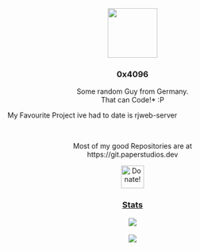 <div id="header" align="center">
  <img src="https://img.rjansen.de/profile/pfp.png" width="100"/>
</div>

<p align="center">
  <h3 align="center">0x4096</h3>

  <p align="center">
    Some random Guy from Germany.
    <br/>
    That can Code!* :P
  </p>
  
  <p>My Favourite Project ive had to date is rjweb-server</p>
  
  <br/>
  <p align="center">
    Most of my good Repositories are at<br/>
    https://git.paperstudios.dev
   </p>
</p>
<div id="header" align="center">
  <a href='https://ko-fi.com/rjansen'><img height='35' style='border:0px;height:46px;' src='https://az743702.vo.msecnd.net/cdn/kofi3.png?v=0' border='0' alt='Donate!' />
</div>
<p align="center">
  <h3 align="center">Stats</h3>
</p>
<div align="center">
  <img align="center" src="https://github-readme-stats.vercel.app/api?username=rotvproHD&theme=dark" />
</div>
<br/>
<div align="center">
  <img align="center" src="https://github-readme-stats.vercel.app/api/top-langs/?username=rotvproHD&langs_count=8&theme=dark&layout=compact" />
</div>
